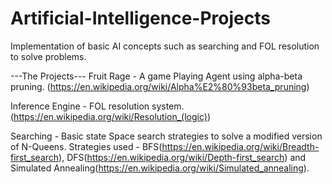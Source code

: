 # Artificial-Intelligence-Projects
Implementation of basic AI concepts such as searching and FOL resolution to solve problems. 

---The Projects---
Fruit Rage - A game Playing Agent using alpha-beta pruning.
(https://en.wikipedia.org/wiki/Alpha%E2%80%93beta_pruning)


Inference Engine - FOL resolution system.
(https://en.wikipedia.org/wiki/Resolution_(logic))


Searching - Basic state Space search strategies to solve a modified version of N-Queens.
Strategies used - BFS(https://en.wikipedia.org/wiki/Breadth-first_search), DFS(https://en.wikipedia.org/wiki/Depth-first_search) and Simulated Annealing(https://en.wikipedia.org/wiki/Simulated_annealing).

